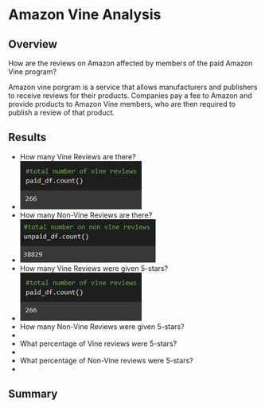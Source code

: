 # Amazon Vine Analysis

## Overview
How are the reviews on Amazon affected by members of the paid Amazon Vine program? 

Amazon vine porgram is a service that allows manufacturers and publishers to receive reviews for their products. Companies pay a fee to Amazon and provide products to Amazon Vine members, who are then required to publish a review of that product. 

## Results

- How many Vine Reviews are there?
- ![alt text](images/total_vine_Reviews.png)
- How many Non-Vine Reviews are there?
- ![alt text](images/total_non_vine_Reviews.png)
- How many Vine Reviews were given 5-stars?
- ![alt text](images/total_vine_Reviews.png)
- How many Non-Vine Reviews were given 5-stars?
- 
- What percentage of Vine reviews were 5-stars? 
- 
- What percentage of Non-Vine reviews were 5-stars?
- 

## Summary
